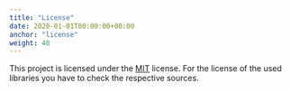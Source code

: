 ```yaml
---
title: "License"
date: 2020-01-01T00:00:00+00:00
anchor: "license"
weight: 40
---
```


This project is licensed under the [MIT][license] license. For the license of
the used libraries you have to check the respective sources.

[license]: https://github.com/crafthippie/owntech/blob/master/LICENSE
